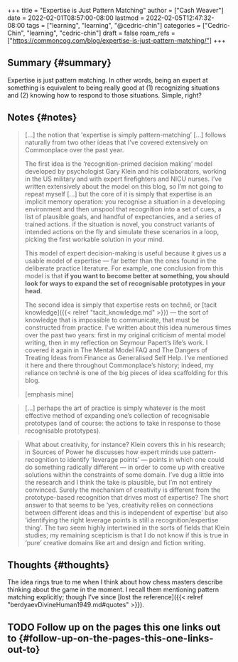 +++
title = "Expertise is Just Pattern Matching"
author = ["Cash Weaver"]
date = 2022-02-01T08:57:00-08:00
lastmod = 2022-02-05T12:47:32-08:00
tags = ["learning", "learning", "@cedric-chin"]
categories = ["Cedric-Chin", "learning", "cedric-chin"]
draft = false
roam_refs = ["https://commoncog.com/blog/expertise-is-just-pattern-matching/"]
+++

## Summary {#summary}

Expertise is just pattern matching. In other words, being an expert at something is equivalent to being really good at (1) recognizing situations and (2) knowing how to respond to those situations. Simple, right?


## Notes {#notes}

> [...] the notion that 'expertise is simply pattern-matching’ [...] follows naturally from two other ideas that I’ve covered extensively on Commonplace over the past year.
>
> The first idea is the ‘recognition-primed decision making’ model developed by psychologist Gary Klein and his collaborators, working in the US military and with expert firefighters and NICU nurses. I’ve written extensively about the model on this blog, so I’m not going to repeat myself [...] but the core of it is simply that expertise is an implicit memory operation: you recognise a situation in a developing environment and then unspool that recognition into a set of cues, a list of plausible goals, and handful of expectancies, and a series of trained actions. if the situation is novel, you construct variants of intended actions on the fly and simulate these scenarios in a loop, picking the first workable solution in your mind.
>
> This model of expert decision-making is useful because it gives us a usable model of expertise — far better than the ones found in the deliberate practice literature. For example, one conclusion from this model is that **if you want to become better at something, you should look for ways to expand the set of recognisable prototypes in your head**.
>
> The second idea is simply that expertise rests on technê, or [tacit knowledge]({{< relref "tacit_knowledge.md" >}}) — the sort of knowledge that is impossible to communicate, that must be constructed from practice. I’ve written about this idea numerous times over the past two years: first in my original criticism of mental model writing, then in my reflection on Seymour Papert’s life’s work. I covered it again in The Mental Model FAQ and The Dangers of Treating Ideas from Finance as Generalised Self Help. I’ve mentioned it here and there throughout Commonplace’s history; indeed, my reliance on technê is one of the big pieces of idea scaffolding for this blog.
>
> [emphasis mine]

<!--quoteend-->

> [...] perhaps the art of practice is simply whatever is the most effective method of expanding one’s collection of recognisable prototypes (and of course: the actions to take in response to those recognisable prototypes).

<!--quoteend-->

> What about creativity, for instance? Klein covers this in his research; in Sources of Power he discusses how expert minds use pattern-recognition to identify ‘leverage points’ — points in which one could do something radically different — in order to come up with creative solutions within the constraints of some domain. I’ve dug a little into the research and I think the take is plausible, but I’m not entirely convinced. Surely the mechanism of creativity is different from the prototype-based recognition that drives most of expertise? The short answer to that seems to be ‘yes, creativity relies on connections between different ideas and this is independent of expertise’ but also ‘identifying the right leverage points is still a recognition/expertise thing’. The two seem highly intertwined in the sorts of fields that Klein studies; my remaining scepticism is that I do not know if this is true in ‘pure’ creative domains like art and design and fiction writing.


## Thoughts {#thoughts}

The idea rings true to me when I think about how chess masters describe thinking about the game in the moment. I recall them mentioning pattern matching explicitly; though I've since [lost the reference]({{< relref "berdyaevDivineHuman1949.md#quotes" >}}).


## <span class="org-todo todo TODO">TODO</span> Follow up on the pages this one links out to {#follow-up-on-the-pages-this-one-links-out-to}
